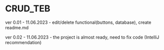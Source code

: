 # CRUD_TEB

ver 0.01 - 11.06.2023 - edit/delete functional(buttons, database), create readme.md 

ver 0.02 - 11.06.2023 - the project is almost ready, need to fix code (IntelliJ recommendation)
